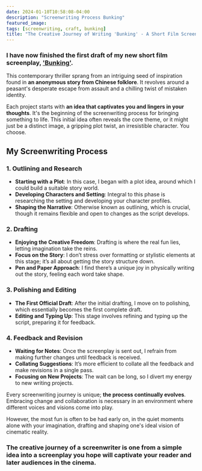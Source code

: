 ```yaml
---
date: 2024-01-10T10:58:08-04:00
description: "Screenwriting Process Bunking"
featured_image: 
tags: [screenwriting, craft, bunking]
title: "The Creative Journey of Writing 'Bunking' - A Short Film Screenplay"
---
```


### I have now finished the first draft of my new short film screenplay, ['Bunking'](https://www.charliebury.com/screenplays/bunking/). 

This contemporary thriller sprang from an intriguing seed of inspiration found in **an anonymous story from Chinese folklore**. It revolves around a peasant's desperate escape from assault and a chilling twist of mistaken identity. 

Each project starts with **an idea that captivates you and lingers in your thoughts**. It's the beginning of the screenwriting process for bringing something to life. This initial idea often reveals the core theme, or it might just be a distinct image, a gripping plot twist, an irresistible character. You choose.   

## My Screenwriting Process

### 1. Outlining and Research

- **Starting with a Plot**: In this case, I began with a plot idea, around which I could build a suitable story world.
- **Developing Characters and Setting**: Integral to this phase is researching the setting and developing your character profiles.
- **Shaping the Narrative**: Otherwise known as outlining, which is crucial, though it remains flexible and open to changes as the script develops.

### 2. Drafting

- **Enjoying the Creative Freedom**: Drafting is where the real fun lies, letting imagination take the reins.
- **Focus on the Story**: I don’t stress over formatting or stylistic elements at this stage; it’s all about getting the story structure down.
- **Pen and Paper Approach**: I find there’s a unique joy in physically writing out the story, feeling each word take shape. 

### 3. Polishing and Editing

- **The First Official Draft**: After the initial drafting, I move on to polishing, which essentially becomes the first complete draft.
- **Editing and Typing Up**: This stage involves refining and typing up the script, preparing it for feedback.

### 4. Feedback and Revision

- **Waiting for Notes**: Once the screenplay is sent out, I refrain from making further changes until feedback is received.
- **Collating Suggestions**: It’s more efficient to collate all the feedback and make revisions in a single pass.
- **Focusing on New Projects**: The wait can be long, so I divert my energy to new writing projects.

Every screenwriting journey is unique; **the process continually evolves**. Embracing change and collaboration is necessary in an environment where different voices and visions come into play. 

However, the most fun is often to be had early on, in the quiet moments alone with your imagination, drafting and shaping one's ideal vision of cinematic reality.

### The creative journey of a screenwriter is one from a simple idea into a screenplay you hope will captivate your reader and later audiences in the cinema.
